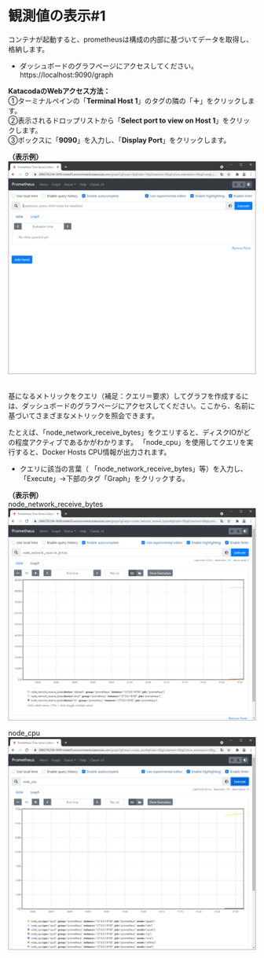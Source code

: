 # 観測値の表示#1
コンテナが起動すると、prometheusは構成の内部に基づいてデータを取得し、格納します。  

- ダッシュボードのグラフページにアクセスしてください。  
https://localhost:9090/graph

**KatacodaのWebアクセス方法：**  
①ターミナルペインの「**Terminal Host 1**」のタグの隣の「**＋**」をクリックします。  
②表示されるドロップリストから「**Select port to view on Host 1**」をクリックします。  
③ボックスに「**9090**」を入力し、「**Display Port**」をクリックします。  

**（表示例）**  
![Step5-1](./assets/Step5-1.png)  
<br>

基になるメトリックをクエリ（補足：クエリ＝要求）してグラフを作成するには、ダッシュボードのグラフページにアクセスしてください。ここから、名前に基づいてさまざまなメトリックを照会できます。  

たとえば、「node_network_receive_bytes」をクエリすると、ディスクIOがどの程度アクティブであるかがわかります。 「node_cpu」を使用してクエリを実行すると、Docker Hosts CPU情報が出力されます。  

- クエリに該当の言葉（ 「node_network_receive_bytes」等）を入力し、「Execute」→下部のタグ「Graph」をクリックする。

**（表示例）**  
node_network_receive_bytes  
![Step5-2](./assets/Step5-2.png)  

node_cpu  
![Step5-3](./assets/Step5-3.png)  
